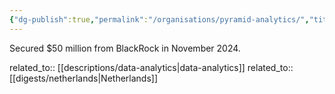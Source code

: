 ```yaml
---
{"dg-publish":true,"permalink":"/organisations/pyramid-analytics/","title":"Pyramid Analytics"}
---
```



Secured $50 million from BlackRock in November 2024.

related_to:: [[descriptions/data-analytics\|data-analytics]]
related_to:: [[digests/netherlands\|Netherlands]]
